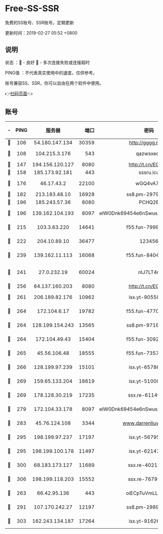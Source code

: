 # Free-SS-SSR

免费的SS账号、SSR账号，定期更新

更新时间：2019-02-27 05:52 +0800

## 说明

状态     ：🙂 - 良好 🙁 - 多次连接失败或连接超时

PING值   ：不代表真实使用中的速度，仅供参考。

账号兼容SS、SSR，你可以自由在两个软件中使用。

👉[扫码页面](https://liesauer.github.io/free-ss-ssr.github.io/)👈

## 账号

|-|PING|服务器|端口|密码|加密方式|区域|
|:----:|:----:|:-----:|-----:|:----:|:----:|:----:|
|🙂|106|54.180.147.134|30359|http://gggg.rocks|chacha20|KR|
|🙂|108|104.215.3.176|543|qazwsxedc|aes-256-gcm|JP|
|🙂|147|194.156.120.127|8080|http://t.cn/EGJIyrl|rc4-md5|RU|
|🙂|158|185.173.92.181|443|sssru.icu|rc4-md5|RU|
|🙂|176|46.17.43.2|22100|wGQ4vA7D|aes-256-gcm|RU|
|🙂|182|213.183.48.10|16928|ss8.pm-29798325|rc4-md5|RU|
|🙂|196|185.243.57.36|8080|PCHQ2E|rc4-md5|US|
|🙂|196|139.162.104.193|8097|eIW0Dnk69454e6nSwuspv9DmS201tQ0D|aes-256-cfb|JP|
|🙂|215|103.3.63.220|14641|f55.fun-79984823|aes-256-cfb|SG|
|🙂|222|204.10.89.10|36477|123456|aes-256-cfb|US|
|🙂|239|139.162.11.113|16068|f55.fun-84043831|aes-256-cfb|SG|
|🙂|241|27.0.232.19|60024|nIJ7LT4n|xchacha20-ietf-poly1305|HK|
|🙂|256|64.137.160.203|8080|http://t.cn/EGJIyrl|rc4-md5|CA|
|🙂|261|206.189.82.176|10962|isx.yt-90558804|aes-256-cfb|SG|
|🙂|264|172.104.6.17|19782|f55.fun-47700700|aes-256-cfb|US|
|🙂|264|128.199.154.243|13565|ss8.pm-97184216|aes-256-cfb|SG|
|🙂|264|172.104.49.43|15404|f55.fun-30923847|aes-256-cfb|SG|
|🙂|265|45.56.106.48|18555|f55.fun-73571297|aes-256-cfb|US|
|🙂|266|128.199.97.239|15101|isx.yt-65786071|aes-256-cfb|SG|
|🙂|269|159.65.133.204|18619|isx.yt-51000018|aes-256-cfb|SG|
|🙂|269|178.128.30.219|17235|ssx.re-61149569|aes-256-cfb|SG|
|🙂|279|172.104.33.178|8097|eIW0Dnk69454e6nSwuspv9DmS201tQ0D|aes-256-cfb|SG|
|🙂|283|45.76.124.108|3344|www.darrenliuwei.com|aes-256-cfb|AU|
|🙂|295|198.199.97.237|17197|isx.yt-56795890|aes-256-cfb|US|
|🙂|295|198.199.100.178|11497|isx.yt-62141946|aes-256-cfb|US|
|🙂|300|68.183.173.127|11689|ssx.re-40212864|aes-256-cfb|US|
|🙂|306|198.199.118.203|15552|ssx.re-76791926|aes-256-cfb|US|
|🙂|263|66.42.95.136|443|oiECpTuVmLLxk4Ts|aes-256-cfb|US|
|🙂|291|107.170.242.27|12197|ss8.pm-29892901|aes-256-cfb|US|
|🙂|303|162.243.134.187|17264|isx.yt-91626213|aes-256-cfb|US|
